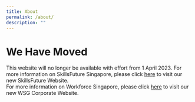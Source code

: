 ```yaml
---
title: About
permalink: /about/
description: ""
---
```

We Have Moved
=================

   This website will no longer be available with effort from 1 April 2023. 
	 For more information on SkillsFuture Singapore, please click [here](https://www.skillsfuture.gov.sg) to visit our new SkillsFuture Website.  
For more information on Workforce Singapore, please click [here](https://www.wsg.gov.sg) to visit our new WSG Corporate Website.